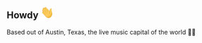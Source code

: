 ## Howdy <img src="https://github.com/ABSphreak/ABSphreak/blob/master/gifs/Hi.gif" width="30px">

Based out of Austin, Texas, the live music capital of the world 🤘🎸
